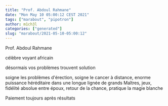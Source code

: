 ```yaml
---
title: "Prof. Abdoul Rahmane"
date: "Mon May 10 05:00:12 CEST 2021"
tags: ["marabout", "pipotron"]
author: m1ch3l
categories: ["generated"]
slug: "marabout/2021-05-10-05:00:12"
---
```


Prof. Abdoul Rahmane

célèbre voyant africain

désormais vos problèmes trouvent solution

soigne les problèmes d'érection, soigne le cancer à distance, enorme puissance héréditaire dans une longue lignée de grands Maîtres, jeux, fidélité absolue entre époux, retour de la chance, pratique la magie blanche

Paiement toujours après résultats
